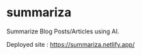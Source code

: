 # summariza
Summarize Blog Posts/Articles using AI.

Deployed site : https://summariza.netlify.app/
